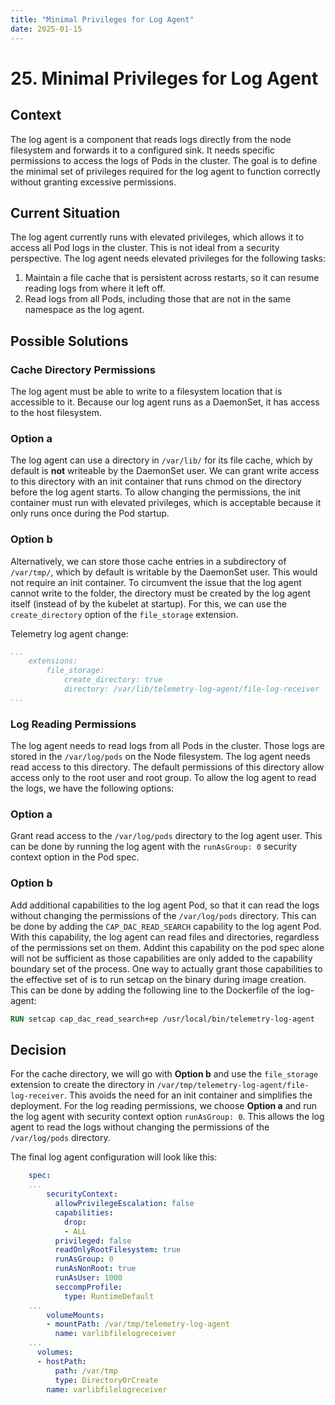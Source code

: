 ```yaml
---
title: "Minimal Privileges for Log Agent"
date: 2025-01-15
---
```



# 25. Minimal Privileges for Log Agent

## Context

The log agent is a component that reads logs directly from the node filesystem and forwards it to a configured sink. It needs specific permissions to access the logs of Pods in the cluster. The goal is to define the minimal set of privileges required for the log agent to function correctly without granting excessive permissions.

## Current Situation

The log agent currently runs with elevated privileges, which allows it to access all Pod logs in the cluster. This is not ideal from a security perspective.
The log agent needs elevated privileges for the following tasks:

1. Maintain a file cache that is persistent across restarts, so it can resume reading logs from where it left off.
2. Read logs from all Pods, including those that are not in the same namespace as the log agent.

## Possible Solutions

### Cache Directory Permissions
The log agent must be able to write to a filesystem location that is accessible to it. Because our log agent runs as a DaemonSet, it has access to the host filesystem. 

### Option a
The log agent can use a directory in `/var/lib/` for its file cache, which by default is **not** writeable by the DaemonSet user. We can grant write access to this directory with an init container that runs chmod on the directory before the log agent starts. To allow changing the permissions, the init container must run with elevated privileges, which is acceptable because it only runs once during the Pod startup.

### Option b
Alternatively, we can store those cache entries in a subdirectory of `/var/tmp/`, which by default is writable by the DaemonSet user. This would not require an init container. To circumvent the issue that the log agent cannot write to the folder, the directory must be created by the log agent itself (instead of by the kubelet at startup). For this, we can use the `create_directory` option of the `file_storage` extension.

Telemetry log agent change:
```yaml
...
    extensions:
        file_storage:
            create_directory: true
            directory: /var/lib/telemetry-log-agent/file-log-receiver
...
```

### Log Reading Permissions

The log agent needs to read logs from all Pods in the cluster. Those logs are stored in the `/var/log/pods` on the Node filesystem. The log agent needs read access to this directory. The default permissions of this directory allow access only to the root user and root group. To allow the log agent to read the logs, we have the following options:

### Option a
Grant read access to the `/var/log/pods` directory to the log agent user. This can be done by running the log agent with the `runAsGroup: 0` security context option in the Pod spec.

### Option b
Add additional capabilities to the log agent Pod, so that it can read the logs without changing the permissions of the `/var/log/pods` directory. This can be done by adding the `CAP_DAC_READ_SEARCH` capability to the log agent Pod. With this capability, the log agent can read files and directories, regardless of the permissions set on them.
Addint this capability on the pod spec alone will not be sufficient as those capabilities are only added to the capability boundary set of the process. One way to actually grant those capabilities to the effective set of is to run setcap on the binary during image creation. This can be done by adding the following line to the Dockerfile of the log-agent:

```dockerfile
RUN setcap cap_dac_read_search+ep /usr/local/bin/telemetry-log-agent
```

## Decision

For the cache directory, we will go with **Option b** and use the `file_storage` extension to create the directory in `/var/tmp/telemetry-log-agent/file-log-receiver`. This avoids the need for an init container and simplifies the deployment.
For the log reading permissions, we choose **Option a** and run the log agent with security context option `runAsGroup: 0`. This allows the log agent to read the logs without changing the permissions of the `/var/log/pods` directory.

The final log agent configuration will look like this:

```yaml
    spec:
    ...
        securityContext:
          allowPrivilegeEscalation: false
          capabilities:
            drop:
            - ALL
          privileged: false
          readOnlyRootFilesystem: true
          runAsGroup: 0
          runAsNonRoot: true
          runAsUser: 1000
          seccompProfile:
            type: RuntimeDefault
    ...
        volumeMounts:
        - mountPath: /var/tmp/telemetry-log-agent
          name: varlibfilelogreceiver
    ...
      volumes:
      - hostPath:
          path: /var/tmp
          type: DirectoryOrCreate
        name: varlibfilelogreceiver
```


